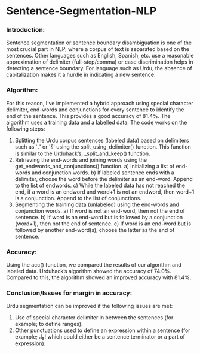 # Sentence-Segmentation-NLP

### Introduction:
Sentence segmentation or sentence boundary disambiguation is one of the most crucial part in NLP, where a corpus of text is separated based on the sentences. Other languages such as English, Spanish, etc. use a reasonable approximation of delimiter (full-stop/comma) or case discrimination helps in detecting a sentence boundary. For language such as Urdu, the absence of capitalization makes it a hurdle in indicating a new sentence. 
### Algorithm:
For this reason, I’ve implemented a hybrid approach using special character delimiter, end-words and conjunctions for every sentence to identify the end of the sentence. This provides a good accuracy of 81.4%. The algorithm uses a training data and a labelled data. The code works on the following steps:
1)	Splitting the Urdu corpus sentences (labeled data) based on delimiters such as '۔' or '؟' using the split_using_delimiter() function. This function is similar to the Urduhack’s, _split_and_keep() function.
2)	Retrieving the end-words and joining words using the get_endwords_and_conjunctions() function.
a)	Initializing a list of end-words and conjunction words.
b)	If labeled sentence ends with a delimiter, choose the word before the delimiter as an end-word. Append to the list of endwords.
c)	While the labeled data has not reached the end, if a word is an endword and word+1 is not an endword, then word+1 is a conjunction. Append to the list of conjunctions.
3)	Segmenting the training data (unlabeled) using the end-words and conjunction words.
a)	If word is not an end-word, then not the end of sentence.
b)	If word is an end-word but is followed by a conjunction (word+1), then not the end of sentence.
c)	If word is an end-word but is followed by another end-word(s), choose the latter as the end of sentence.
### Accuracy:
Using the acc() function, we compared the results of our algorithm and labeled data. Urduhack’s algorithm showed the accuracy of 74.0%. Compared to this, the algorithm showed an improved accuracy with 81.4%. 

### Conclusion/Issues for margin in accuracy:
Urdu segmentation can be improved if the following issues are met:
1. Use of special character delimiter in between the sentences (for example; to define ranges).
2. Other punctuations used to define an expression within a sentence (for example; واہ! which could either be a sentence terminator or a part of expression).
